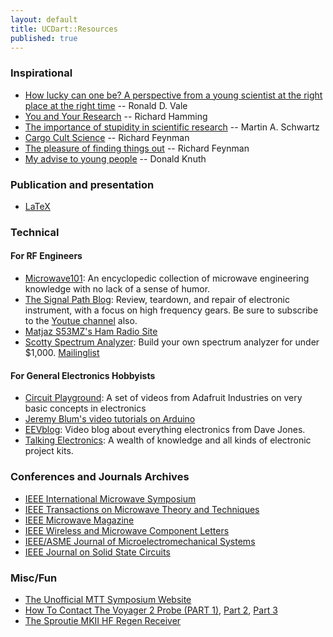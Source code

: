 ```yaml
---
layout: default
title: UCDart::Resources
published: true
---
```


### Inspirational

* [How lucky can one be? A perspective from a young scientist at the right place at the right time](http://www.laskerfoundation.org/awards/pdf/2012_b_vale.pdf) -- Ronald D. Vale
* [You and Your Research](https://www.youtube.com/watch?v=a1zDuOPkMSw) -- Richard Hamming
* [The importance of stupidity in scientific research](http://jcs.biologists.org/content/121/11/1771.full) -- Martin A. Schwartz
* [Cargo Cult Science](http://www.lhup.edu/~DSIMANEK/cargocul.htm) -- Richard Feynman
* [The pleasure of finding things out](https://www.youtube.com/watch?v=Bgaw9qe7DEE) -- Richard Feynman
* [My advise to young people](https://www.youtube.com/watch?v=75Ju0eM5T2c) -- Donald Knuth

### Publication and presentation

* [LaTeX](/resources/latex.html)

### Technical

#### For RF Engineers
* [Microwave101](http://www.microwaves101.com/): An encyclopedic collection of microwave engineering knowledge with no lack of a sense of humor.
* [The Signal Path Blog](http://thesignalpath.com/blogs/): Review, teardown, and repair of electronic instrument, with a focus on high frequency gears. Be sure to subscribe to the [Youtue channel](https://www.youtube.com/user/TheSignalPathBlog) also.
* [Matjaz S53MZ's Ham Radio Site](http://lea.hamradio.si/~s53mv/)
* [Scotty Spectrum Analyzer](http://www.scottyspectrumanalyzer.com/): Build your own spectrum analyzer for under $1,000. [Mailinglist](https://groups.yahoo.com/neo/groups/spectrumanalyzer/info)

#### For General Electronics Hobbyists
* [Circuit Playground](https://www.youtube.com/playlist?list=PLjF7R1fz_OOXWHQhEVEI5Jqf18TQRr5Hu): A set of videos from Adafruit Industries on very basic concepts in electronics
* [Jeremy Blum's video tutorials on Arduino](https://www.youtube.com/playlist?list=PLA567CE235D39FA84)
* [EEVblog](http://www.youtube.com/user/EEVblog?feature=watch): Video blog about everything electronics from Dave Jones.
* [Talking Electronics](http://www.talkingelectronics.com/): A wealth of knowledge and all kinds of electronic project kits.


### Conferences and Journals Archives

* [IEEE International Microwave Symposium](http://ieeexplore.ieee.org/xpl/conhome.jsp?punumber=1000460)
* [IEEE Transactions on Microwave Theory and Techniques](http://ieeexplore.ieee.org/xpl/RecentIssue.jsp?punumber=22)
* [IEEE Microwave Magazine](http://ieeexplore.ieee.org/xpl/RecentIssue.jsp?punumber=6668)
* [IEEE Wireless and Microwave Component Letters](http://ieeexplore.ieee.org/xpl/RecentIssue.jsp?punumber=7260)
* [IEEE/ASME Journal of Microelectromechanical Systems](http://ieeexplore.ieee.org/xpl/RecentIssue.jsp?punumber=84)
* [IEEE Journal on Solid State Circuits](http://ieeexplore.ieee.org/xpl/RecentIssue.jsp?punumber=4)

### Misc/Fun

* [The Unofficial MTT Symposium Website](http://www.nonlintec.com/mttsymposium/)
* [How To Contact The Voyager 2 Probe (PART 1)](https://www.youtube.com/watch?v=FzRP1qdwPKw), [Part 2](https://www.youtube.com/watch?v=1rCrfQUcXDI), [Part 3](https://www.youtube.com/watch?v=sP_hleOXTaU)
* [The Sproutie MKII HF Regen Receiver](https://aa7ee.wordpress.com/2015/09/14/the-sproutie-mk-ii-hf-regen-receiver/)
